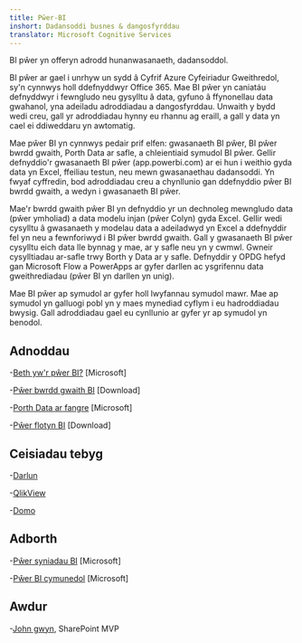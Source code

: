 ```yaml
---
title: Pŵer-BI
inshort: Dadansoddi busnes & dangosfyrddau
translator: Microsoft Cognitive Services
---
```


BI pŵer yn offeryn adrodd hunanwasanaeth, dadansoddol.

BI pŵer ar gael i unrhyw un sydd â Cyfrif Azure Cyfeiriadur Gweithredol, sy'n cynnwys holl ddefnyddwyr Office 365. Mae BI pŵer yn caniatáu defnyddwyr i fewngludo neu gysylltu â data, gyfuno â ffynonellau data gwahanol, yna adeiladu adroddiadau a dangosfyrddau. Unwaith y bydd wedi creu, gall yr adroddiadau hynny eu rhannu ag eraill, a gall y data yn cael ei ddiweddaru yn awtomatig.  

Mae pŵer BI yn cynnwys pedair prif elfen: gwasanaeth BI pŵer, BI pŵer bwrdd gwaith, Porth Data ar safle, a chleientiaid symudol BI pŵer. Gellir defnyddio'r gwasanaeth BI pŵer (app.powerbi.com) ar ei hun i weithio gyda data yn Excel, ffeiliau testun, neu mewn gwasanaethau dadansoddi. Yn fwyaf cyffredin, bod adroddiadau creu a chynllunio gan ddefnyddio pŵer BI bwrdd gwaith, a wedyn i gwasanaeth BI pŵer. 

Mae'r bwrdd gwaith pŵer BI yn defnyddio yr un dechnoleg mewngludo data (pŵer ymholiad) a data modelu injan (pŵer Colyn) gyda Excel. Gellir wedi cysylltu â gwasanaeth y modelau data a adeiladwyd yn Excel a ddefnyddir fel yn neu a fewnforiwyd i BI pŵer bwrdd gwaith. 
Gall y gwasanaeth BI pŵer cysylltu eich data lle bynnag y mae, ar y safle neu yn y cwmwl. Gwneir cysylltiadau ar-safle trwy Borth y Data ar y safle. Defnyddir y OPDG hefyd gan Microsoft Flow a PowerApps ar gyfer darllen ac ysgrifennu data gweithrediadau (pŵer BI yn darllen yn unig). 

Mae BI pŵer ap symudol ar gyfer holl lwyfannau symudol mawr. Mae ap symudol yn galluogi pobl yn y maes mynediad cyflym i eu hadroddiadau bwysig. Gall adroddiadau gael eu cynllunio ar gyfer yr ap symudol yn benodol.


Adnoddau
---------

-[Beth yw'r pŵer BI?](https://powerbi.microsoft.com/en-us/)
    \[Microsoft\]

-[Pŵer bwrdd gwaith BI](https://powerbi.microsoft.com/en-us/desktop/)
    \[Download\]

-[Porth Data ar fangre](https://docs.microsoft.com/en-us/power-bi/service-gateway-onprem)
    \[Microsoft\]

-[Pŵer flotyn BI](https://powerbi.microsoft.com/en-us/blog/)
    \[Download\]

Ceisiadau tebyg
--------------------

-[Darlun](https://www.tableau.com/)

-[QlikView](http://global.qlik.com/)

-[Domo](https://www.domo.com/)

Adborth
---------

-[Pŵer syniadau BI](https://ideas.powerbi.com/forums/265200-power-bi-ideas)
    \[Microsoft\]

-[Pŵer BI cymunedol](http://community.powerbi.com/)
    \[Microsoft\]

Awdur
---------

-[John gwyn](https://twitter.com/diverdown1964), SharePoint MVP

